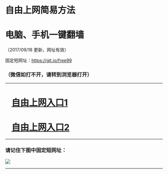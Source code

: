 ﻿# 自由上网简易方法

# 电脑、手机一键翻墙

（2017/09/18 更新，网址有效）

固定短网址：https://git.io/free99

### （微信如打不开，请转到浏览器打开）


***





# &nbsp;&nbsp; <a href="http://ft590929518.fwq-tz1005.info/fwqtz01.html?t=09180013084 " target="_blank">自由上网入口1</a>
# &nbsp;&nbsp; <a href="http://ft1002615630.fwq-tz1006.info/fwqtz02.html?t=0918001334 " target="_blank">自由上网入口2</a>
***

### 请记住下图中固定短网址：

<img src="https://s3-us-west-2.amazonaws.com/fwq-1001/yjfq-20170905okok.png" /> 


***

